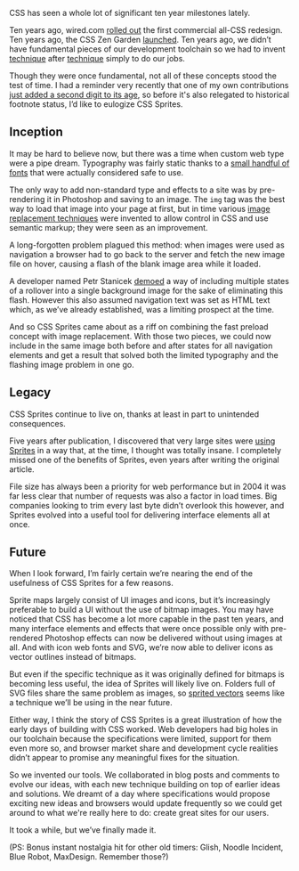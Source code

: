 

CSS has seen a whole lot of significant ten year milestones lately.

Ten years ago, wired.com [rolled out](http://stopdesign.com/archive/2012/10/11/ten-years-later.html) the first
commercial all-CSS redesign. Ten years ago, the CSS Zen Garden
[launched](http://mezzoblue.com/archives/2013/05/07/10_years/). Ten years ago, we didn’t have fundamental
pieces of our development toolchain so we had to invent
[technique](http://stuffandnonsense.co.uk/blog/about/ten-years-of-sliding-doors-of-css) after
[technique](http://alistapart.com/blog/post/ten-years-ago-in-ala-faux-columns-and-elastic-design) simply to do
our jobs.

Though they were once fundamental, not all of these concepts stood the test of time. I had a reminder very
recently that one of my own contributions [just added a second digit to its
age](http://alistapart.com/blog/post/ten-years-ago-in-a-list-apart-css-sprites-image-slicings-kiss-of-death),
so before it's also relegated to historical footnote status, I’d like to eulogize CSS Sprites.

## Inception

It may be hard to believe now, but there was a time when custom web type were a pipe dream. Typography was
fairly static thanks to a [small handful of
fonts](http://en.wikipedia.org/wiki/Web_typography#Microsoft.27s_Core_fonts_for_the_Web) that were actually
considered safe to use.

The only way to add non-standard type and effects to a site was by pre- rendering it in Photoshop and saving
to an image. The `img` tag was the best way to load that image into your page at first, but in time various
[image replacement techniques](http://css-tricks.com/examples/ImageReplacement/) were invented to allow
control in CSS and use semantic markup; they were seen as an improvement.

A long-forgotten problem plagued this method: when images were used as navigation a browser had to go back to
the server and fetch the new image file on hover, causing a flash of the blank image area while it loaded.

A developer named Petr Stanicek [demoed](http://wellstyled.com/css-nopreload-rollovers.html) a way of
including multiple states of a rollover into a single background image for the sake of eliminating this flash.
However this also assumed navigation text was set as HTML text which, as we’ve already established, was a
limiting prospect at the time.

And so CSS Sprites came about as a riff on combining the fast preload concept with image replacement. With
those two pieces, we could now include in the same image both before and after states for all navigation
elements and get a result that solved both the limited typography and the flashing image problem in one
go.

## Legacy

CSS Sprites continue to live on, thanks at least in part to unintended consequences.

Five years after publication, I discovered that very large sites were [using
Sprites](http://www.flickr.com/photos/mezzoblue/3217540317/) in a way that, at the time, I thought was totally
insane. I completely missed one of the benefits of Sprites, even years after writing the original article.

File size has always been a priority for web performance but in 2004 it was far less clear that number of
requests was also a factor in load times. Big companies looking to trim every last byte didn’t overlook this
however, and Sprites evolved into a useful tool for delivering interface elements all at once.

## Future

When I look forward, I’m fairly certain we’re nearing the end of the usefulness of CSS Sprites for a few
reasons.

Sprite maps largely consist of UI images and icons, but it’s increasingly preferable to build a UI without
the use of bitmap images. You may have noticed that CSS has become a lot more capable in the past ten years,
and many interface elements and effects that were once possible only with pre-rendered Photoshop effects can
now be delivered without using images at all. And with icon web fonts and SVG, we’re now able to deliver
icons as vector outlines instead of bitmaps.

But even if the specific technique as it was originally defined for bitmaps is becoming less useful, the idea
of Sprites will likely live on. Folders full of SVG files share the same problem as images, so [sprited
vectors](http://css-tricks.com/svg-sprites-use-better-icon-fonts/) seems like a technique we’ll be using in
the near future.

Either way, I think the story of CSS Sprites is a great illustration of how the early days of building with
CSS worked. Web developers had big holes in our toolchain because the specifications were limited, support for
them even more so, and browser market share and development cycle realities didn’t appear to promise any
meaningful fixes for the situation.

So we invented our tools. We collaborated in blog posts and comments to evolve our ideas, with each new
technique building on top of earlier ideas and solutions. We dreamt of a day where specifications would
propose exciting new ideas and browsers would update frequently so we could get around to what we're really
here to do: create great sites for our users.

It took a while, but we’ve finally made it.

(PS: Bonus instant nostalgia hit for other old timers: Glish, Noodle Incident, Blue Robot, MaxDesign. Remember
those?)